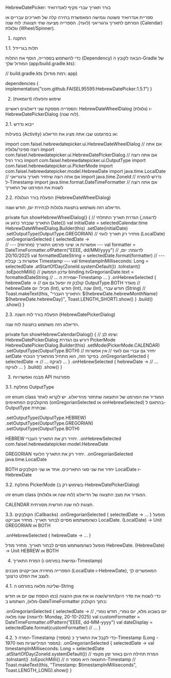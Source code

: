  HebrewDatePicker: בורר תאריך עברי מקיף לאנדרואיד

ספריית אנדרואיד פשוטה וגמישה המאפשרת בחירה קלה של תאריכים עבריים או המרתם לתאריך גרגוריאני (לועזי). הספרייה מציעה שתי תצוגות: לוח שנה (Calendar) וגלגלת (Wheel/Spinner).

1. התקנה

1.1. תלות בגריידל

כדי להשתמש בספרייה, הוסף את התלות (Dependency) הבאה לקובץ ה-Gradle של המודול שלך (app/build.gradle.kts):

// build.gradle.kts (רמת מודול: app)

dependencies {
    implementation("com.github.FAISEL95595:HebrewDatePicker:1.5.1") 
}

2. שימוש והפעלה (דוגמאות)

הספרייה מספקת שני דיאלוגים ראשיים: HebrewDateWheelDialog (גלגלת) ו-HebrewDatePickerDialog (לוח שנה).

2.1. ייבוא נדרש

בפעילות (Activity) או בפרגמנט שבו אתה מציג את הדיאלוג:

import com.faisel.hebrewdatepicker.ui.HebrewDateWheelDialog // אם אתה רוצה ספינר/גלגלת
import com.faisel.hebrewdatepicker.ui.HebrewDatePickerDialog // אם אתה רוצה בורר רגיל
import com.faisel.hebrewdatepicker.ui.OutputType
import com.faisel.hebrewdatepicker.ui.PickerMode
import com.faisel.hebrewdatepicker.model.HebrewDate
import java.time.LocalDate // אם אתה רוצה שיחזיר תאריך גרגוריאני
import java.time.ZoneId // נדרש להמרה ל-Timestamp
import java.time.format.DateTimeFormatter // אם אתה רוצה לשנות את הפורמט של התאריך


2.2. הפעלת בורר הגלגלת (HebrewDateWheelDialog)

הדיאלוג הזה משתמש בתצוגת גלגלות לבחירת יום, חודש ושנה.

private fun showHebrewWheelDialog() {
    // הגדרת תאריך התחלתי (לדוגמה, התאריך שנבחר כרגע או Date())
    val initialDate = selectedCalendar.time 
    HebrewDateWheelDialog.Builder(this)
        .setDate(initialDate) 
        .setOutputType(OutputType.GREGORIAN) // מחזיר רק תאריך לועזי (LocalDate)
        .onGregorianSelected { selectedDate ->   
            // --- אפשרות א: שינוי פורמט התאריך (מחרוזת) ---
            val formatter = DateTimeFormatter.ofPattern("EEEE, dd/MM/yyyy") // לדוגמה: יום, 20/10/2025
            val formattedDateString = selectedDate.format(formatter)
            // --- אפשרות ב: קבלת Timestamp ---
            val timestampInMilliseconds: Long = selectedDate
                .atStartOfDay(ZoneId.systemDefault()) 
                .toInstant()
                .toEpochMilli()
            // עדכון הממשק
            binding.tvGregorianDate.text = formattedDateString
            // ... שמירת ה-Timestamp ...
        }
        .onHebrewSelected { hebrewDate ->
             // קולבק זה יופעל גם אם OutputType.BOTH מוגדר
             // hebrewDate מכיל: יום (Int), חודש (Int), שנה (Int), חודש עברי (String)
             // Toast.makeText(this, "התאריך העברי: ${hebrewDate.hebrewMonthName} ${hebrewDate.hebrewDay}", Toast.LENGTH_SHORT).show()
        }
        .build()
        .show()
}


2.3. הפעלת בורר לוח השנה (HebrewDatePickerDialog)

הדיאלוג הזה משתמש בתצוגת לוח שנה.

private fun showHebrewCalendarDialog() {
    // שימו לב: HebrewDatePickerDialog דורש גם הגדרת PickerMode
    HebrewDatePickerDialog.Builder(this)
        .setMode(PickerMode.CALENDAR)
        .setOutputType(OutputType.BOTH) // יחזיר גם עברי וגם לועזי
        // אין אפשרות setDate בפיקר הזה, הוא מתחיל מהתאריך הנוכחי
        .onGregorianSelected { selectedDate -> 
            // ... לוגיקה ...
        }
        .onHebrewSelected { hebrewDate ->
             // ... לוגיקה ...
        }
        .build()
        .show()
}


3. מבנה ואפשרויות API מפורטות

3.1. מחלקת OutputType

זהו enum class המגדיר את הפורמט של התוצאה שתחזור מהדיאלוג. יש לקרוא לאחד מהקולבקים המתאימים (onGregorianSelected או onHebrewSelected) בהתאם ל-OutputType שבחרת.



.setOutputType(OutputType.HEBREW)
.setOutputType(OutputType.GREGORIAN)
.setOutputType(OutputType.BOTH)




HEBREW
יחזיר רק את התאריך העברי.
.onHebrewSelected
com.faisel.hebrewdatepicker.model.HebrewDate





GREGORIAN
יחזיר רק את התאריך הלועזי.
.onGregorianSelected
java.time.LocalDate




BOTH
יחזיר את שני סוגי התאריכים.
אחד או שני הקולבקים
LocalDate ו-HebrewDate

3.2. מחלקת PickerMode (בשימוש רק ב-HebrewDatePickerDialog)

זהו enum class המגדיר את מצב התצוגה של הדיאלוג (לוח שנה או גלגלות).


CALENDAR
תצוגת לוח שנה חודשית מסורתית.

3.3. הקולבקים (Callbacks)
.onGregorianSelected { selectedDate -> ... }
מופעל כשהמשתמש מסיים לבחור תאריך. מחזיר אובייקט LocalDate.
(LocalDate) -> Unit
GREGORIAN או BOTH

.onHebrewSelected { hebrewDate -> ... }

מופעל כשהמשתמש מסיים לבחור תאריך. מחזיר מודל HebrewDate.
(HebrewDate) -> Unit
HEBREW או BOTH

4. המרת התאריך (גמישות בפורמט ו-Timestamp)

הספרייה מחזירה אובייקטים מובנים (LocalDate ו-HebrewDate), המאפשרים לך לעצב את הפלט כרצונך.

4.1. שליטה מלאה בפורמט ה-String

כדי לשנות את סדר היום/חודש/שנה או את אופן ההצגה (כמו הוספת שם יום או חודש מלא), השתמש ב-DateTimeFormatter בתוך הקולבק:

.onGregorianSelected { selectedDate ->
    // יום בשבוע מלא, יום נומרי, חודש נומרי, שנה מלאה (לדוגמה: Monday, 20-10-2025)
    val customFormatter = DateTimeFormatter.ofPattern("EEEE, dd-MM-yyyy") 
    val dateDisplay = selectedDate.format(customFormatter)
    // ...
}


4.2. המרה ל-Timestamp (מספר)
כדי לקבל את התאריך כ-Timestamp (Long - מספר המילישניות מאז $1970$):
.onGregorianSelected { selectedDate ->
    val timestampInMilliseconds: Long = selectedDate
        .atStartOfDay(ZoneId.systemDefault()) // המרת תחילת היום באזור זמן מקומי
        .toInstant()
        .toEpochMilli() // התוצאה היא מספר ה-Timestamp
    // Toast.makeText(this, "Timestamp: $timestampInMilliseconds", Toast.LENGTH_LONG).show()
}
